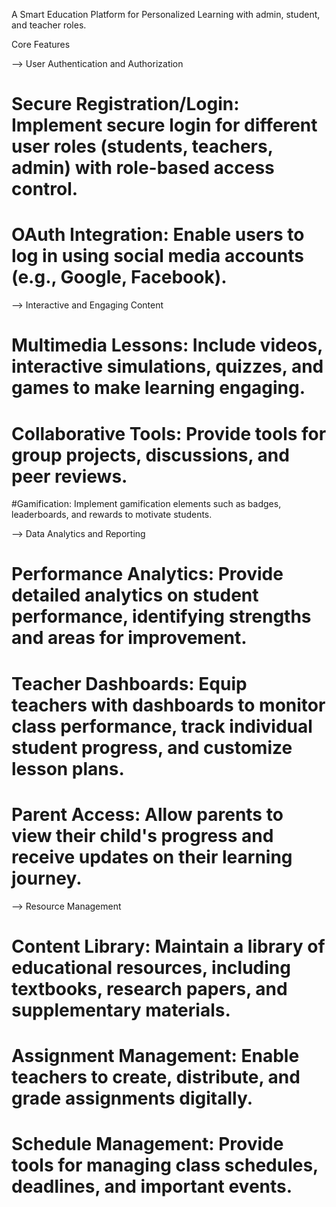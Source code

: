 A Smart Education Platform for Personalized Learning with admin, student, and teacher roles.


Core Features

--> User Authentication and Authorization
# Secure Registration/Login: Implement secure login for different user roles (students, teachers, admin) with role-based access control.
# OAuth Integration: Enable users to log in using social media accounts (e.g., Google, Facebook).


--> Interactive and Engaging Content
# Multimedia Lessons: Include videos, interactive simulations, quizzes, and games to make learning engaging.
# Collaborative Tools: Provide tools for group projects, discussions, and peer reviews.
#Gamification: Implement gamification elements such as badges, leaderboards, and rewards to motivate students.


--> Data Analytics and Reporting
# Performance Analytics: Provide detailed analytics on student performance, identifying strengths and areas for improvement.
# Teacher Dashboards: Equip teachers with dashboards to monitor class performance, track individual student progress, and customize lesson plans.
# Parent Access: Allow parents to view their child's progress and receive updates on their learning journey.


--> Resource Management
# Content Library: Maintain a library of educational resources, including textbooks, research papers, and supplementary materials.
# Assignment Management: Enable teachers to create, distribute, and grade assignments digitally.
# Schedule Management: Provide tools for managing class schedules, deadlines, and important events.
